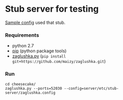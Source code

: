 # Stub server for testing

[Sample config](../../docs/sample-config.conf) used that stub.

### Requirements

* python 2.7
* [pip](http://pip.readthedocs.org/en/latest/installing.html) (python package tools)
* [zaglushka.py](https://github.com/maizy/zaglushka) (`pip install git+https://github.com/maizy/zaglushka.git`)

### Run

```
cd cheesecake/
zaglushka.py --ports=52030 --config=server/etc/stub-server/zaglushka.config
```
